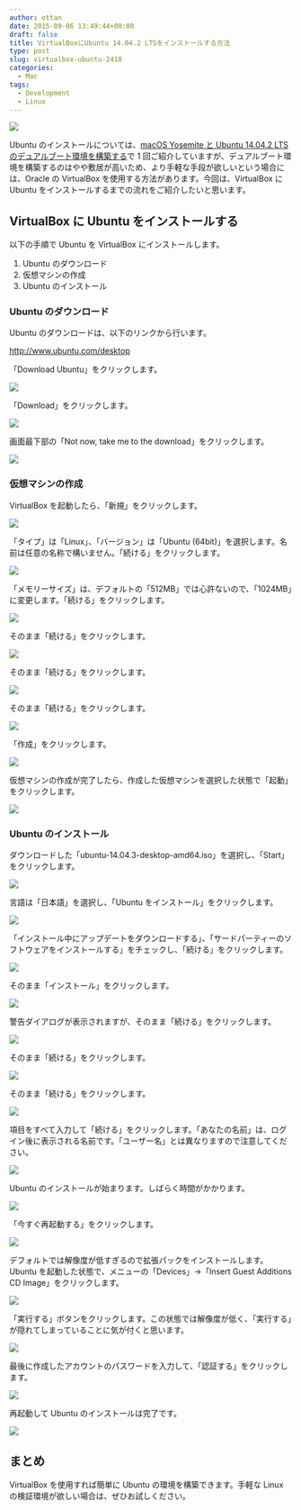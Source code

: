 ```yaml
---
author: ottan
date: 2015-09-06 13:49:44+00:00
draft: false
title: VirtualBoxにUbuntu 14.04.2 LTSをインストールする方法
type: post
slug: virtualbox-ubuntu-2418
categories:
  - Mac
tags:
  - Development
  - Linux
---
```


![](/uploads/2015/09/150906-55ebebde0ee6c.jpg)

Ubuntu のインストールについては、[macOS Yosemite と Ubuntu 14.04.2 LTS のデュアルブート環境を構築する](/posts/2015/05/os-x-ubuntu-dual-boot-2-1236/)で 1 回ご紹介していますが、デュアルブート環境を構築するのはやや敷居が高いため、より手軽な手段が欲しいという場合には、Oracle の VirtualBox を使用する方法があります。今回は、VirtualBox に Ubuntu をインストールするまでの流れをご紹介したいと思います。

## VirtualBox に Ubuntu をインストールする

以下の手順で Ubuntu を VirtualBox にインストールします。

1. Ubuntu のダウンロード
2. 仮想マシンの作成
3. Ubuntu のインストール

### Ubuntu のダウンロード

Ubuntu のダウンロードは、以下のリンクから行います。

http://www.ubuntu.com/desktop

「Download Ubuntu」をクリックします。

![](/uploads/2015/09/150906-55ebeb7118154.png)

「Download」をクリックします。

![](/uploads/2015/09/150906-55ebeb736963f.png)

画面最下部の「Not now, take me to the download」をクリックします。

![](/uploads/2015/09/150906-55ebeb766e09d.png)

### 仮想マシンの作成

VirtualBox を起動したら、「新規」をクリックします。

![](/uploads/2015/09/150906-55ebeb77ef6fe.png)

「タイプ」は「Linux」、「バージョン」は「Ubuntu (64bit)」を選択します。名前は任意の名称で構いません。「続ける」をクリックします。

![](/uploads/2015/09/150906-55ebeb7a0e1a0.png)

「メモリーサイズ」は、デフォルトの「512MB」では心許ないので、「1024MB」に変更します。「続ける」をクリックします。

![](/uploads/2015/09/150906-55ebeb7c3df5f.png)

そのまま「続ける」をクリックします。

![](/uploads/2015/09/150906-55ebeb7ee6ab4.png)

そのまま「続ける」をクリックします。

![](/uploads/2015/09/150906-55ebeb80f39d6.png)

そのまま「続ける」をクリックします。

![](/uploads/2015/09/150906-55ebeb837334c.png)

「作成」をクリックします。

![](/uploads/2015/09/150906-55ebeb859b406.png)

仮想マシンの作成が完了したら、作成した仮想マシンを選択した状態で「起動」をクリックします。

![](/uploads/2015/09/150906-55ebeb87e4033.png)

### Ubuntu のインストール

ダウンロードした「ubuntu-14.04.3-desktop-amd64.iso」を選択し、「Start」をクリックします。

![](/uploads/2015/09/150906-55ebeb8a34b99.png)

言語は「日本語」を選択し、「Ubuntu をインストール」をクリックします。

![](/uploads/2015/09/150906-55ebeb8d29bf6.png)

「インストール中にアップデートをダウンロードする」、「サードパーティーのソフトウェアをインストールする」をチェックし、「続ける」をクリックします。

![](/uploads/2015/09/150906-55ebeb9293b91.png)

そのまま「インストール」をクリックします。

![](/uploads/2015/09/150906-55ebeb9904ad5.png)

警告ダイアログが表示されますが、そのまま「続ける」をクリックします。

![](/uploads/2015/09/150906-55ebeba0b5f1f.png)

そのまま「続ける」をクリックします。

![](/uploads/2015/09/150906-55ebeba8cf5cd.png)

そのまま「続ける」をクリックします。

![](/uploads/2015/09/150906-55ebebb08a4ae.png)

項目をすべて入力して「続ける」をクリックします。「あなたの名前」は、ログイン後に表示される名前です。「ユーザー名」とは異なりますので注意してください。

![](/uploads/2015/09/150906-55ebebb6a0493.png)

Ubuntu のインストールが始まります。しばらく時間がかかります。

![](/uploads/2015/09/150906-55ebebbd9ddd6.png)

「今すぐ再起動する」をクリックします。

![](/uploads/2015/09/150906-55ebebc98638b.png)

デフォルトでは解像度が低すぎるので拡張パックをインストールします。Ubuntu を起動した状態で、メニューの「Devices」→「Insert Guest Additions CD Image」をクリックします。

![](/uploads/2015/09/150906-55ebebd5c1d41.png)

「実行する」ボタンをクリックします。この状態では解像度が低く、「実行する」が隠れてしまっていることに気が付くと思います。

![](/uploads/2015/09/150906-55ebebd7efbc2.png)

最後に作成したアカウントのパスワードを入力して、「認証する」をクリックします。

![](/uploads/2015/09/150906-55ebebdb4bed6.png)

再起動して Ubuntu のインストールは完了です。

![](/uploads/2015/09/150906-55ec44443d063.png)

## まとめ

VirtualBox を使用すれば簡単に Ubuntu の環境を構築できます。手軽な Linux の検証環境が欲しい場合は、ぜひお試しください。
